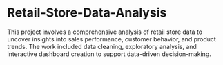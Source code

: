 # Retail-Store-Data-Analysis
This project involves a comprehensive analysis of retail store data to uncover insights into sales performance, customer behavior, and product trends. The work included data cleaning, exploratory analysis, and interactive dashboard creation to support data-driven decision-making.
